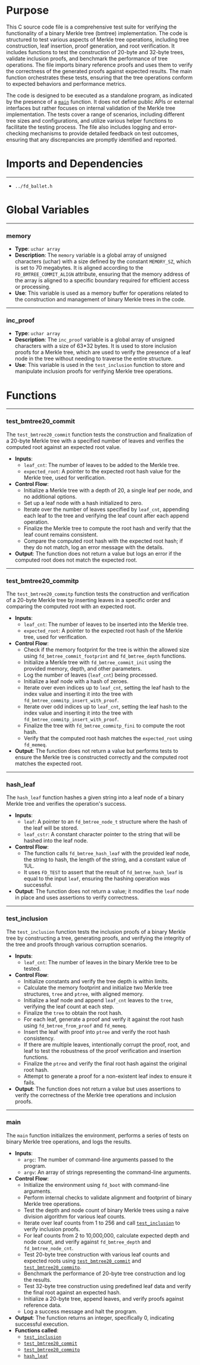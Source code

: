 # Purpose
This C source code file is a comprehensive test suite for verifying the functionality of a binary Merkle tree (bmtree) implementation. The code is structured to test various aspects of Merkle tree operations, including tree construction, leaf insertion, proof generation, and root verification. It includes functions to test the construction of 20-byte and 32-byte trees, validate inclusion proofs, and benchmark the performance of tree operations. The file imports binary reference proofs and uses them to verify the correctness of the generated proofs against expected results. The main function orchestrates these tests, ensuring that the tree operations conform to expected behaviors and performance metrics.

The code is designed to be executed as a standalone program, as indicated by the presence of a [`main`](#main) function. It does not define public APIs or external interfaces but rather focuses on internal validation of the Merkle tree implementation. The tests cover a range of scenarios, including different tree sizes and configurations, and utilize various helper functions to facilitate the testing process. The file also includes logging and error-checking mechanisms to provide detailed feedback on test outcomes, ensuring that any discrepancies are promptly identified and reported.
# Imports and Dependencies

---
- `../fd_ballet.h`


# Global Variables

---
### memory
- **Type**: `uchar array`
- **Description**: The `memory` variable is a global array of unsigned characters (uchar) with a size defined by the constant `MEMORY_SZ`, which is set to 70 megabytes. It is aligned according to the `FD_BMTREE_COMMIT_ALIGN` attribute, ensuring that the memory address of the array is aligned to a specific boundary required for efficient access or processing.
- **Use**: This variable is used as a memory buffer for operations related to the construction and management of binary Merkle trees in the code.


---
### inc\_proof
- **Type**: `uchar array`
- **Description**: The `inc_proof` variable is a global array of unsigned characters with a size of 63*32 bytes. It is used to store inclusion proofs for a Merkle tree, which are used to verify the presence of a leaf node in the tree without needing to traverse the entire structure.
- **Use**: This variable is used in the `test_inclusion` function to store and manipulate inclusion proofs for verifying Merkle tree operations.


# Functions

---
### test\_bmtree20\_commit<!-- {{#callable:test_bmtree20_commit}} -->
The `test_bmtree20_commit` function tests the construction and finalization of a 20-byte Merkle tree with a specified number of leaves and verifies the computed root against an expected root value.
- **Inputs**:
    - `leaf_cnt`: The number of leaves to be added to the Merkle tree.
    - `expected_root`: A pointer to the expected root hash value for the Merkle tree, used for verification.
- **Control Flow**:
    - Initialize a Merkle tree with a depth of 20, a single leaf per node, and no additional options.
    - Set up a leaf node with a hash initialized to zero.
    - Iterate over the number of leaves specified by `leaf_cnt`, appending each leaf to the tree and verifying the leaf count after each append operation.
    - Finalize the Merkle tree to compute the root hash and verify that the leaf count remains consistent.
    - Compare the computed root hash with the expected root hash; if they do not match, log an error message with the details.
- **Output**: The function does not return a value but logs an error if the computed root does not match the expected root.


---
### test\_bmtree20\_commitp<!-- {{#callable:test_bmtree20_commitp}} -->
The `test_bmtree20_commitp` function tests the construction and verification of a 20-byte Merkle tree by inserting leaves in a specific order and comparing the computed root with an expected root.
- **Inputs**:
    - `leaf_cnt`: The number of leaves to be inserted into the Merkle tree.
    - `expected_root`: A pointer to the expected root hash of the Merkle tree, used for verification.
- **Control Flow**:
    - Check if the memory footprint for the tree is within the allowed size using `fd_bmtree_commit_footprint` and `fd_bmtree_depth` functions.
    - Initialize a Merkle tree with `fd_bmtree_commit_init` using the provided memory, depth, and other parameters.
    - Log the number of leaves (`leaf_cnt`) being processed.
    - Initialize a leaf node with a hash of zeroes.
    - Iterate over even indices up to `leaf_cnt`, setting the leaf hash to the index value and inserting it into the tree with `fd_bmtree_commitp_insert_with_proof`.
    - Iterate over odd indices up to `leaf_cnt`, setting the leaf hash to the index value and inserting it into the tree with `fd_bmtree_commitp_insert_with_proof`.
    - Finalize the tree with `fd_bmtree_commitp_fini` to compute the root hash.
    - Verify that the computed root hash matches the `expected_root` using `fd_memeq`.
- **Output**: The function does not return a value but performs tests to ensure the Merkle tree is constructed correctly and the computed root matches the expected root.


---
### hash\_leaf<!-- {{#callable:hash_leaf}} -->
The `hash_leaf` function hashes a given string into a leaf node of a binary Merkle tree and verifies the operation's success.
- **Inputs**:
    - `leaf`: A pointer to an `fd_bmtree_node_t` structure where the hash of the leaf will be stored.
    - `leaf_cstr`: A constant character pointer to the string that will be hashed into the leaf node.
- **Control Flow**:
    - The function calls `fd_bmtree_hash_leaf` with the provided leaf node, the string to hash, the length of the string, and a constant value of 1UL.
    - It uses `FD_TEST` to assert that the result of `fd_bmtree_hash_leaf` is equal to the input `leaf`, ensuring the hashing operation was successful.
- **Output**: The function does not return a value; it modifies the `leaf` node in place and uses assertions to verify correctness.


---
### test\_inclusion<!-- {{#callable:test_inclusion}} -->
The `test_inclusion` function tests the inclusion proofs of a binary Merkle tree by constructing a tree, generating proofs, and verifying the integrity of the tree and proofs through various corruption scenarios.
- **Inputs**:
    - `leaf_cnt`: The number of leaves in the binary Merkle tree to be tested.
- **Control Flow**:
    - Initialize constants and verify the tree depth is within limits.
    - Calculate the memory footprint and initialize two Merkle tree structures, `tree` and `ptree`, with aligned memory.
    - Initialize a leaf node and append `leaf_cnt` leaves to the `tree`, verifying the leaf count at each step.
    - Finalize the `tree` to obtain the root hash.
    - For each leaf, generate a proof and verify it against the root hash using `fd_bmtree_from_proof` and `fd_memeq`.
    - Insert the leaf with proof into `ptree` and verify the root hash consistency.
    - If there are multiple leaves, intentionally corrupt the proof, root, and leaf to test the robustness of the proof verification and insertion functions.
    - Finalize the `ptree` and verify the final root hash against the original root hash.
    - Attempt to generate a proof for a non-existent leaf index to ensure it fails.
- **Output**: The function does not return a value but uses assertions to verify the correctness of the Merkle tree operations and inclusion proofs.


---
### main<!-- {{#callable:main}} -->
The `main` function initializes the environment, performs a series of tests on binary Merkle tree operations, and logs the results.
- **Inputs**:
    - `argc`: The number of command-line arguments passed to the program.
    - `argv`: An array of strings representing the command-line arguments.
- **Control Flow**:
    - Initialize the environment using `fd_boot` with command-line arguments.
    - Perform internal checks to validate alignment and footprint of binary Merkle tree operations.
    - Test the depth and node count of binary Merkle trees using a naive division algorithm for various leaf counts.
    - Iterate over leaf counts from 1 to 256 and call [`test_inclusion`](#test_inclusion) to verify inclusion proofs.
    - For leaf counts from 2 to 10,000,000, calculate expected depth and node count, and verify against `fd_bmtree_depth` and `fd_bmtree_node_cnt`.
    - Test 20-byte tree construction with various leaf counts and expected roots using [`test_bmtree20_commit`](#test_bmtree20_commit) and [`test_bmtree20_commitp`](#test_bmtree20_commitp).
    - Benchmark the performance of 20-byte tree construction and log the results.
    - Test 32-byte tree construction using predefined leaf data and verify the final root against an expected hash.
    - Initialize a 20-byte tree, append leaves, and verify proofs against reference data.
    - Log a success message and halt the program.
- **Output**: The function returns an integer, specifically 0, indicating successful execution.
- **Functions called**:
    - [`test_inclusion`](#test_inclusion)
    - [`test_bmtree20_commit`](#test_bmtree20_commit)
    - [`test_bmtree20_commitp`](#test_bmtree20_commitp)
    - [`hash_leaf`](#hash_leaf)


